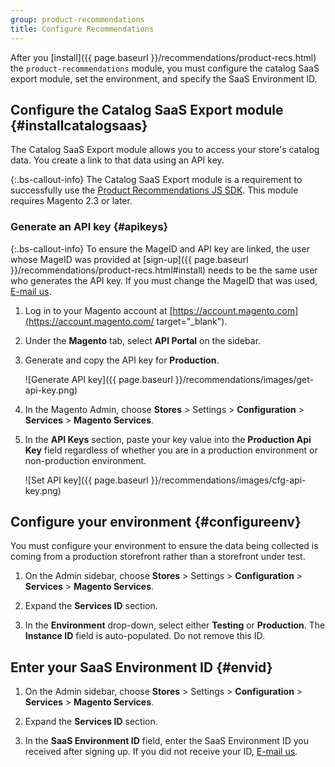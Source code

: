 ```yaml
---
group: product-recommendations
title: Configure Recommendations
---
```


After you [install]({{ page.baseurl }}/recommendations/product-recs.html) the `product-recommendations` module, you must configure the catalog SaaS export module, set the environment, and specify the SaaS Environment ID.

## Configure the Catalog SaaS Export module {#installcatalogsaas}

The Catalog SaaS Export module allows you to access your store's catalog data. You create a link to that data using an API key.

{:.bs-callout-info}
The Catalog SaaS Export module is a requirement to successfully use the [Product Recommendations JS SDK](https://www.npmjs.com/package/@magento/recommendations-js-sdk). This module requires Magento 2.3 or later.

### Generate an API key {#apikeys}

{:.bs-callout-info}
To ensure the MageID and API key are linked, the user whose MageID was provided at [sign-up]({{ page.baseurl }}/recommendations/product-recs.html#install) needs to be the same user who generates the API key. If you must change the MageID that was used, <a href="mailto:magento-product-recs-feedback@adobe.com">E-mail us</a>.

1. Log in to your Magento account at [https://account.magento.com](https://account.magento.com/ target="_blank").

1. Under the **Magento** tab, select **API Portal** on the sidebar.

1. Generate and copy the API key for **Production**.

    ![Generate API key]({{ page.baseurl }}/recommendations/images/get-api-key.png)

1. In the Magento Admin, choose **Stores** > Settings > **Configuration** > **Services** > **Magento Services**.

1. In the **API Keys** section, paste your key value into the **Production Api Key** field regardless of whether you are in a production environment or non-production environment.

    ![Set API key]({{ page.baseurl }}/recommendations/images/cfg-api-key.png)

## Configure your environment {#configureenv}

You must configure your environment to ensure the data being collected is coming from a production storefront rather than a storefront under test.

1. On the Admin sidebar, choose **Stores** > Settings > **Configuration** > **Services** > **Magento Services**.

1. Expand the **Services ID** section.

1. In the **Environment** drop-down, select either **Testing** or **Production**. The **Instance ID** field is auto-populated. Do not remove this ID.

## Enter your SaaS Environment ID {#envid}

1. On the Admin sidebar, choose **Stores** > Settings > **Configuration** > **Services** > **Magento Services**.

1. Expand the **Services ID** section.

1. In the **SaaS Environment ID** field, enter the SaaS Environment ID you received after signing up. If you did not receive your ID, <a href="mailto:magento-product-recs-feedback@adobe.com">E-mail us</a>.
